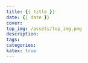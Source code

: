 ```yaml
---
title: {{ title }}
date: {{ date }}
cover: 
top_img: /assets/top_img.png
description: 
tags:
categories:
katex: true
---
```

